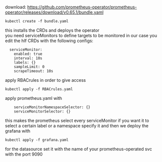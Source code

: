download: https://github.com/prometheus-operator/prometheus-operator/releases/download/v0.65.1/bundle.yaml 
```
kubectl create -f bundle.yaml
```
this installs the CRDs and deploys the operator  
you need serviceMonitors to define targets to be monitored in our case you edit the hlf CRDs with the following configs:
```
  serviceMonitor:
    enabled: true
    interval: 10s
    labels: {}
    sampleLimit: 0
    scrapeTimeout: 10s
```
apply RBACrules in order to give access  
```
kubectl apply -f RBACrules.yaml
```
apply prometheus.yaml with  
``` 
    serviceMonitorNamespaceSelector: {}
    serviceMonitorSelector: {}
```
this makes the prometheus select every serviceMonitor
if you want it to select a certain label or a namespace specify it
and then we deploy the grafana with 
```
kubectl apply -f grafana.yaml 
```
for the datasource set it with the name of your prometheus-operated svc with the port 9090
